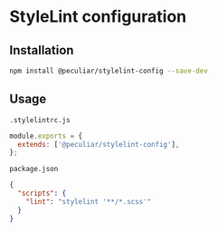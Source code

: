 # StyleLint configuration

## Installation

```bash
npm install @peculiar/stylelint-config --save-dev
```

## Usage

`.stylelintrc.js`
```js
module.exports = {
  extends: ['@peculiar/stylelint-config'],
};
```

`package.json`
```json
{
  "scripts": {
    "lint": "stylelint '**/*.scss'"
  }
}
```